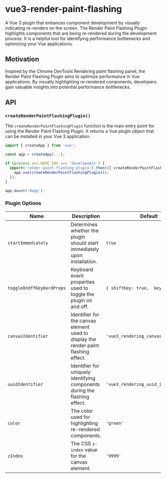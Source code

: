 # vue3-render-paint-flashing

A Vue 3 plugin that enhances component development by visually indicating re-renders on the screen. The Render Paint Flashing Plugin highlights components that are being re-rendered during the development process. It is a helpful tool for identifying performance bottlenecks and optimizing your Vue applications.

## Motivation

Inspired by the Chrome DevTools Rendering paint flashing panel, the Render Paint Flashing Plugin aims to optimize performance in Vue applications. By visually highlighting re-rendered components, developers gain valuable insights into potential performance bottlenecks.

## API

### `createRenderPaintFlashingPlugin()`

The `createRenderPaintFlashingPlugin` function is the main entry point for using the Render Paint Flashing Plugin. It returns a Vue plugin object that can be installed in your Vue 3 application.

```javascript
import { createApp } from 'vue';

const app = createApp(...);

if (process.env.NODE_ENV === 'development') {
  import('render-paint-flashing-plugin').then(({ createRenderPaintFlashingPlugin }) => {
    app.use(createRenderPaintFlashingPlugin());
  });
}

app.mount('#app');
```

### Plugin Options

| Name                      | Description                                                                         | Default                              |
| ------------------------- | ----------------------------------------------------------------------------------- | ------------------------------------ |
| `startImmediately`        | Determines whether the plugin should start immediately upon installation.           | `true`                               |
| `toggleOnOffKeybordProps` | Keyboard event properties used to toggle the plugin on and off.                     | `{ shiftKey: true,  key: 'T' }`      |
| `canvasIdentifier`        | Identifier for the canvas element used to display the render paint flashing effect. | `'vue3_rendering_canvas_identifier'` |
| `uuidIdentifier`          | Identifier for uniquely identifying components during the flashing effect.          | `'vue3_rendering_uuid_identifier'`   |
| `color`                   | The color used for highlighting re-rendered components.                             | `'green'`                            |
| `zIndex`                  | The CSS `z-index` value for the canvas element.                                     | `'9999'`                             |
